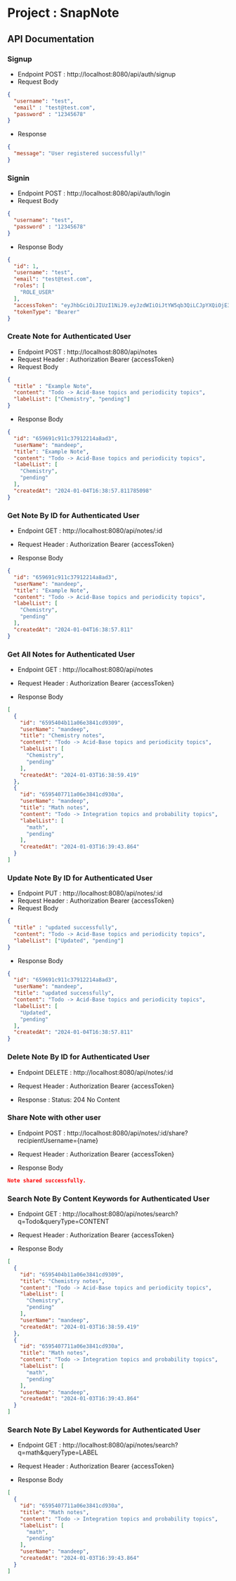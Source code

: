 # Project : SnapNote

## API Documentation

### Signup
- Endpoint POST : http://localhost:8080/api/auth/signup
- Request Body
```json
{
  "username": "test",
  "email" : "test@test.com",
  "password" : "12345678"
}
```
- Response
```json
{
  "message": "User registered successfully!"
}
```

### Signin
- Endpoint POST : http://localhost:8080/api/auth/login
- Request Body
```json
{
  "username": "test",
  "password" : "12345678"
}
```
- Response Body
```json
{
  "id": 1,
  "username": "test",
  "email": "test@test.com",
  "roles": [
    "ROLE_USER"
  ],
  "accessToken": "eyJhbGciOiJIUzI1NiJ9.eyJzdWIiOiJtYW5qb3QiLCJpYXQiOjE3MDM4NDE1MzksImV4cCI6MTcwMzkyNzkzOX0.el59jHdPbhbqX5MPDCAidZQWpd2Y0FfGdb2gwmIzMzs",
  "tokenType": "Bearer"
}
```


### Create Note for Authenticated User
- Endpoint POST : http://localhost:8080/api/notes
- Request Header : Authorization Bearer {accessToken}
- Request Body
```json
{
  "title" : "Example Note",
  "content": "Todo -> Acid-Base topics and periodicity topics",
  "labelList": ["Chemistry", "pending"]
}
```
- Response Body
```json
{
  "id": "659691c911c37912214a8ad3",
  "userName": "mandeep",
  "title": "Example Note",
  "content": "Todo -> Acid-Base topics and periodicity topics",
  "labelList": [
    "Chemistry",
    "pending"
  ],
  "createdAt": "2024-01-04T16:38:57.811785098"
}
```

### Get Note By ID for Authenticated User
- Endpoint GET : http://localhost:8080/api/notes/:id
- Request Header : Authorization Bearer {accessToken}

- Response Body
```json
{
  "id": "659691c911c37912214a8ad3",
  "userName": "mandeep",
  "title": "Example Note",
  "content": "Todo -> Acid-Base topics and periodicity topics",
  "labelList": [
    "Chemistry",
    "pending"
  ],
  "createdAt": "2024-01-04T16:38:57.811"
}
```

### Get All Notes for Authenticated User
- Endpoint GET : http://localhost:8080/api/notes
- Request Header : Authorization Bearer {accessToken}

- Response Body
```json
[
  {
    "id": "6595404b11a06e3841cd9309",
    "userName": "mandeep",
    "title": "Chemistry notes",
    "content": "Todo -> Acid-Base topics and periodicity topics",
    "labelList": [
      "Chemistry",
      "pending"
    ],
    "createdAt": "2024-01-03T16:38:59.419"
  },
  {
    "id": "6595407711a06e3841cd930a",
    "userName": "mandeep",
    "title": "Math notes",
    "content": "Todo -> Integration topics and probability topics",
    "labelList": [
      "math",
      "pending"
    ],
    "createdAt": "2024-01-03T16:39:43.864"
  }
]
```

### Update Note By ID for Authenticated User
- Endpoint PUT : http://localhost:8080/api/notes/:id
- Request Header : Authorization Bearer {accessToken}
- Request Body
```json
{
  "title" : "updated successfully",
  "content": "Todo -> Acid-Base topics and periodicity topics",
  "labelList": ["Updated", "pending"]
}
```
- Response Body
```json
{
  "id": "659691c911c37912214a8ad3",
  "userName": "mandeep",
  "title": "updated successfully",
  "content": "Todo -> Acid-Base topics and periodicity topics",
  "labelList": [
    "Updated",
    "pending"
  ],
  "createdAt": "2024-01-04T16:38:57.811"
}
```

### Delete Note By ID for Authenticated User
- Endpoint DELETE : http://localhost:8080/api/notes/:id
- Request Header : Authorization Bearer {accessToken}

- Response : Status: 204 No Content

### Share Note with other user
- Endpoint POST : http://localhost:8080/api/notes/:id/share?recipientUsername={name}
- Request Header : Authorization Bearer {accessToken}

- Response Body
```json
Note shared successfully.
```

### Search Note By Content Keywords for Authenticated User
- Endpoint GET : http://localhost:8080/api/notes/search?q=Todo&queryType=CONTENT
- Request Header : Authorization Bearer {accessToken}

- Response Body
```json
[
  {
    "id": "6595404b11a06e3841cd9309",
    "title": "Chemistry notes",
    "content": "Todo -> Acid-Base topics and periodicity topics",
    "labelList": [
      "Chemistry",
      "pending"
    ],
    "userName": "mandeep",
    "createdAt": "2024-01-03T16:38:59.419"
  },
  {
    "id": "6595407711a06e3841cd930a",
    "title": "Math notes",
    "content": "Todo -> Integration topics and probability topics",
    "labelList": [
      "math",
      "pending"
    ],
    "userName": "mandeep",
    "createdAt": "2024-01-03T16:39:43.864"
  }
]
```

### Search Note By Label Keywords for Authenticated User
- Endpoint GET : http://localhost:8080/api/notes/search?q=math&queryType=LABEL
- Request Header : Authorization Bearer {accessToken}

- Response Body
```json
[
  {
    "id": "6595407711a06e3841cd930a",
    "title": "Math notes",
    "content": "Todo -> Integration topics and probability topics",
    "labelList": [
      "math",
      "pending"
    ],
    "userName": "mandeep",
    "createdAt": "2024-01-03T16:39:43.864"
  }
]
```